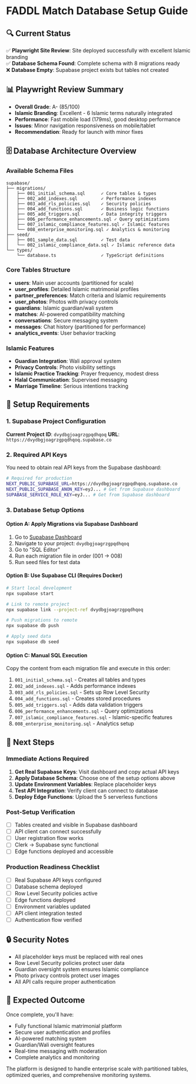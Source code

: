 # FADDL Match Database Setup Guide

## 🔍 Current Status
✅ **Playwright Site Review**: Site deployed successfully with excellent Islamic branding  
✅ **Database Schema Found**: Complete schema with 8 migrations ready  
❌ **Database Empty**: Supabase project exists but tables not created  

## 📊 Playwright Review Summary
- **Overall Grade**: A- (85/100)
- **Islamic Branding**: Excellent - 6 Islamic terms naturally integrated
- **Performance**: Fast mobile load (179ms), good desktop performance
- **Issues**: Minor navigation responsiveness on mobile/tablet
- **Recommendation**: Ready for launch with minor fixes

## 🗄️ Database Architecture Overview

### Available Schema Files
```
supabase/
├── migrations/
│   ├── 001_initial_schema.sql      ✓ Core tables & types
│   ├── 002_add_indexes.sql         ✓ Performance indexes  
│   ├── 003_add_rls_policies.sql    ✓ Security policies
│   ├── 004_add_functions.sql       ✓ Business logic functions
│   ├── 005_add_triggers.sql        ✓ Data integrity triggers
│   ├── 006_performance_enhancements.sql ✓ Query optimizations
│   ├── 007_islamic_compliance_features.sql ✓ Islamic features
│   └── 008_enterprise_monitoring.sql ✓ Analytics & monitoring
├── seed/
│   ├── 001_sample_data.sql         ✓ Test data
│   └── 002_islamic_compliance_data.sql ✓ Islamic reference data
└── types/
    └── database.ts                 ✓ TypeScript definitions
```

### Core Tables Structure
- **users**: Main user accounts (partitioned for scale)
- **user_profiles**: Detailed Islamic matrimonial profiles
- **partner_preferences**: Match criteria and Islamic requirements
- **user_photos**: Photos with privacy controls
- **guardians**: Islamic guardian/wali system
- **matches**: AI-powered compatibility matching
- **conversations**: Secure messaging system
- **messages**: Chat history (partitioned for performance)
- **analytics_events**: User behavior tracking

### Islamic Features
- **Guardian Integration**: Wali approval system
- **Privacy Controls**: Photo visibility settings
- **Islamic Practice Tracking**: Prayer frequency, modest dress
- **Halal Communication**: Supervised messaging
- **Marriage Timeline**: Serious intentions tracking

## 🔧 Setup Requirements

### 1. Supabase Project Configuration
**Current Project ID**: `dvydbgjoagrzgpqdhqoq`
**URL**: `https://dvydbgjoagrzgpqdhqoq.supabase.co`

### 2. Required API Keys
You need to obtain real API keys from the Supabase dashboard:

```bash
# Required for production
NEXT_PUBLIC_SUPABASE_URL=https://dvydbgjoagrzgpqdhqoq.supabase.co
NEXT_PUBLIC_SUPABASE_ANON_KEY=eyJ... # Get from Supabase dashboard
SUPABASE_SERVICE_ROLE_KEY=eyJ... # Get from Supabase dashboard
```

### 3. Database Setup Options

#### Option A: Apply Migrations via Supabase Dashboard
1. Go to [Supabase Dashboard](https://supabase.com/dashboard)
2. Navigate to your project: `dvydbgjoagrzgpqdhqoq`
3. Go to "SQL Editor"
4. Run each migration file in order (001 → 008)
5. Run seed files for test data

#### Option B: Use Supabase CLI (Requires Docker)
```bash
# Start local development
npx supabase start

# Link to remote project
npx supabase link --project-ref dvydbgjoagrzgpqdhqoq

# Push migrations to remote
npx supabase db push

# Apply seed data
npx supabase db seed
```

#### Option C: Manual SQL Execution
Copy the content from each migration file and execute in this order:
1. `001_initial_schema.sql` - Creates all tables and types
2. `002_add_indexes.sql` - Adds performance indexes
3. `003_add_rls_policies.sql` - Sets up Row Level Security
4. `004_add_functions.sql` - Creates stored procedures
5. `005_add_triggers.sql` - Adds data validation triggers
6. `006_performance_enhancements.sql` - Query optimizations
7. `007_islamic_compliance_features.sql` - Islamic-specific features
8. `008_enterprise_monitoring.sql` - Analytics setup

## 🚀 Next Steps

### Immediate Actions Required
1. **Get Real Supabase Keys**: Visit dashboard and copy actual API keys
2. **Apply Database Schema**: Choose one of the setup options above
3. **Update Environment Variables**: Replace placeholder keys
4. **Test API Integration**: Verify client can connect to database
5. **Deploy Edge Functions**: Upload the 5 serverless functions

### Post-Setup Verification
- [ ] Tables created and visible in Supabase dashboard
- [ ] API client can connect successfully
- [ ] User registration flow works
- [ ] Clerk → Supabase sync functional
- [ ] Edge functions deployed and accessible

### Production Readiness Checklist
- [ ] Real Supabase API keys configured
- [ ] Database schema deployed
- [ ] Row Level Security policies active
- [ ] Edge functions deployed
- [ ] Environment variables updated
- [ ] API client integration tested
- [ ] Authentication flow verified

## 🔒 Security Notes
- All placeholder keys must be replaced with real ones
- Row Level Security policies protect user data
- Guardian oversight system ensures Islamic compliance
- Photo privacy controls protect user images
- All API calls require proper authentication

## 🎯 Expected Outcome
Once complete, you'll have:
- Fully functional Islamic matrimonial platform
- Secure user authentication and profiles
- AI-powered matching system
- Guardian/Wali oversight features
- Real-time messaging with moderation
- Complete analytics and monitoring

The platform is designed to handle enterprise scale with partitioned tables, optimized queries, and comprehensive monitoring systems.